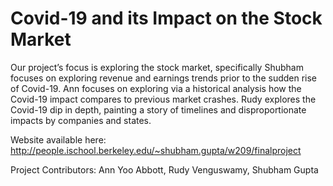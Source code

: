 # Covid-19 and its Impact on the Stock Market

Our project’s focus is exploring the stock market, specifically Shubham focuses on exploring revenue and earnings trends prior to the sudden rise of Covid-19. Ann focuses on exploring via a historical analysis how the Covid-19 impact compares to previous market crashes. Rudy explores the Covid-19 dip in depth, painting a story of timelines and disproportionate impacts by companies and states.

Website available here: http://people.ischool.berkeley.edu/~shubham.gupta/w209/finalproject

Project Contributors: Ann Yoo Abbott, Rudy Venguswamy, Shubham Gupta

